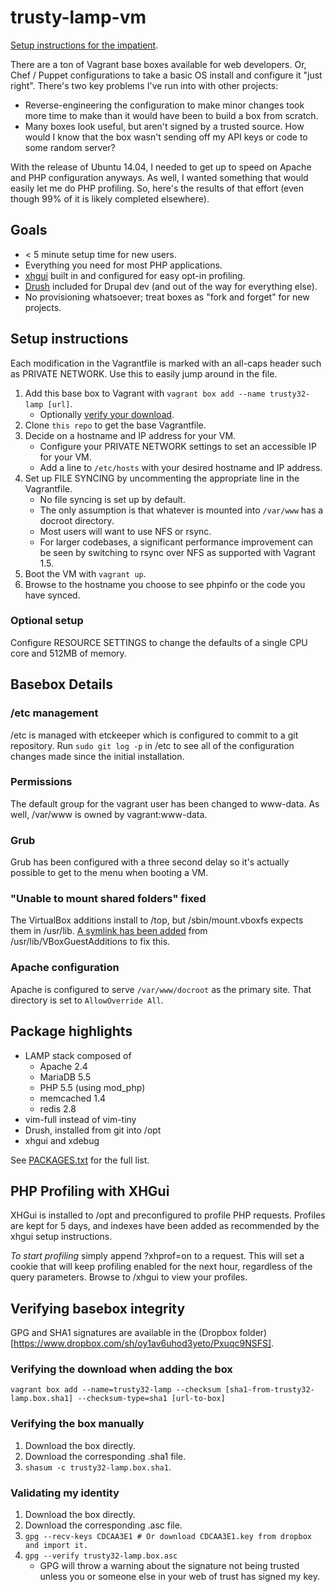 trusty-lamp-vm
==============

[Setup instructions for the impatient](#setup-instructions).

There are a ton of Vagrant base boxes available for web developers. Or,
Chef / Puppet configurations to take a basic OS install and configure it "just
right". There's two key problems I've run into with other projects:

* Reverse-engineering the configuration to make minor changes took more time to
  make than it would have been to build a box from scratch.
* Many boxes look useful, but aren't signed by a trusted source. How would I
  know that the box wasn't sending off my API keys or code to some random
  server?

With the release of Ubuntu 14.04, I needed to get up to speed on Apache and PHP
configuration anyways. As well, I wanted something that would easily let me do
PHP profiling. So, here's the results of that effort (even though 99% of it is
likely completed elsewhere).

Goals
-----

* < 5 minute setup time for new users.
* Everything you need for most PHP applications.
* [xhgui](https://github.com/perftools/xhgui) built in and configured for easy
  opt-in profiling.
* [Drush](https://github.com/drush-ops/drush) included for Drupal dev (and out
  of the way for everything else).
* No provisioning whatsoever; treat boxes as "fork and forget" for new projects.

Setup instructions
------------------

Each modification in the Vagrantfile is marked with an all-caps header such as
PRIVATE NETWORK. Use this to easily jump around in the file.

1. Add this base box to Vagrant with ```vagrant box add --name trusty32-lamp [url]```.
   * Optionally [verify your download](#verifying-basebox-integrity).
1. Clone ```this repo``` to get the base Vagrantfile.
1. Decide on a hostname and IP address for your VM.
   * Configure your PRIVATE NETWORK settings to set an accessible IP for your VM.
   * Add a line to ```/etc/hosts``` with your desired hostname and IP address.
1. Set up FILE SYNCING by uncommenting the appropriate line in the Vagrantfile.
   * No file syncing is set up by default.
   * The only assumption is that whatever is mounted into ```/var/www``` has a
   docroot directory.
   * Most users will want to use NFS or rsync.
   * For larger codebases, a significant performance improvement can be seen by
   switching to rsync over NFS as supported with Vagrant 1.5.
1. Boot the VM with ```vagrant up```.
1. Browse to the hostname you choose to see phpinfo or the code you have synced.

### Optional setup

Configure RESOURCE SETTINGS to change the defaults of a single CPU core and
512MB of memory.

Basebox Details
---------------

### /etc management

/etc is managed with etckeeper which is configured to commit to a git
repository. Run ```sudo git log -p``` in /etc to see all of the configuration
changes made since the initial installation.

### Permissions

The default group for the vagrant user has been changed to www-data. As well,
/var/www is owned by vagrant:www-data.

### Grub

Grub has been configured with a three second delay so it's actually possible to
get to the menu when booting a VM.

### "Unable to mount shared folders" fixed

The VirtualBox additions install to /top, but /sbin/mount.vboxfs expects them
in /usr/lib. <a href="https://forums.virtualbox.org/viewtopic.php?f=3&p=283645">
A symlink has been added</a> from /usr/lib/VBoxGuestAdditions to fix this.

### Apache configuration

Apache is configured to serve ```/var/www/docroot``` as the primary site. That
directory is set to ```AllowOverride All```.

Package highlights
------------------

* LAMP stack composed of
  * Apache 2.4
  * MariaDB 5.5
  * PHP 5.5 (using mod_php)
  * memcached 1.4
  * redis 2.8
* vim-full instead of vim-tiny
* Drush, installed from git into /opt
* xhgui and xdebug

See [PACKAGES.txt](PACKAGES.txt) for the full list.

PHP Profiling with XHGui
------------------------

XHGui is installed to /opt and preconfigured to profile PHP requests. Profiles
are kept for 5 days, and indexes have been added as recommended by the xhgui
setup instructions.

*To start profiling* simply append ?xhprof=on to a request. This will set a
cookie that will keep profiling enabled for the next hour, regardless of the
query parameters. Browse to /xhgui to view your profiles.

Verifying basebox integrity
---------------------------

GPG and SHA1 signatures are available in the
(Dropbox folder)[https://www.dropbox.com/sh/oy1av6uhod3yeto/Pxuqc9NSFS].

### Verifying the download when adding the box

```vagrant box add --name=trusty32-lamp --checksum [sha1-from-trusty32-lamp.box.sha1] --checksum-type=sha1 [url-to-box]```

### Verifying the box manually

1. Download the box directly.
1. Download the corresponding .sha1 file.
1. ```shasum -c trusty32-lamp.box.sha1```.

### Validating my identity

1. Download the box directly.
1. Download the corresponding .asc file.
1. ```gpg --recv-keys CDCAA3E1 # Or download CDCAA3E1.key from dropbox and import it.```
1. ```gpg --verify trusty32-lamp.box.asc```
   * GPG will throw a warning about the signature not being trusted unless you
     or someone else in your web of trust has signed my key.
